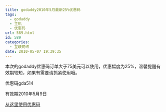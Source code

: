 ```yaml
---
title: godaddy2010年5月最新25%优惠码
tags:
  - godaddy
  - 主机
  - 优惠码
url: 589.html
id: 589
categories:
  - 互联网络
date: 2010-05-07 19:39:35
---
```


本次的godaddy优惠码订单大于75美元可以使用，优惠幅度为25%，温馨提醒有效期较短，如果有需要请抓紧使用哦。  

优惠码gda514  

有效期2010年5月9日  

[从这里使用优惠码](https://www.godaddy.com/default.aspx?isc=gda514)